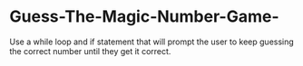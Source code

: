 # Guess-The-Magic-Number-Game-
Use a while loop and if statement that will prompt the user to keep guessing the correct number until they get it correct.

